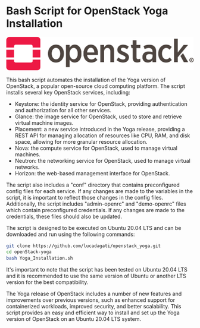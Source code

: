 # Bash Script for OpenStack Yoga Installation

<p align="center">
     <img src=https://github.com/lucadagati/openstack_stein_swift/blob/main/OpenStack-Logo-Horizontal.png>
</p>

This bash script automates the installation of the Yoga version of OpenStack, a popular open-source cloud computing platform. The script installs several key OpenStack services, including:

- Keystone: the identity service for OpenStack, providing authentication and authorization for all other services.
- Glance: the image service for OpenStack, used to store and retrieve virtual machine images.
- Placement: a new service introduced in the Yoga release, providing a REST API for managing allocation of resources like CPU, RAM, and disk space, allowing for more granular resource allocation.
- Nova: the compute service for OpenStack, used to manage virtual machines.
- Neutron: the networking service for OpenStack, used to manage virtual networks.
- Horizon: the web-based management interface for OpenStack.

The script also includes a "conf" directory that contains preconfigured config files for each service. If any changes are made to the variables in the script, it is important to reflect those changes in the config files. Additionally, the script includes "admin-openrc" and "demo-openrc" files which contain preconfigured credentials. If any changes are made to the credentials, these files should also be updated.

The script is designed to be executed on Ubuntu 20.04 LTS and can be downloaded and run using the following commands:

```bash
git clone https://github.com/lucadagati/openstack_yoga.git
cd openStack-yoga
bash Yoga_Installation.sh
```

It's important to note that the script has been tested on Ubuntu 20.04 LTS and it is recommended to use the same version of Ubuntu or another LTS version for the best compatibility.

The Yoga release of OpenStack includes a number of new features and improvements over previous versions, such as enhanced support for containerized workloads, improved security, and better scalability. This script provides an easy and efficient way to install and set up the Yoga version of OpenStack on an Ubuntu 20.04 LTS system.
